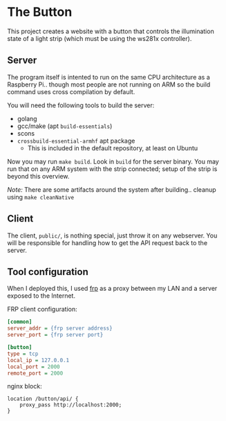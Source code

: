 # The Button

This project creates a website with a button that controls the illumination state of a light strip (which must be using the ws281x controller).

## Server

The program itself is intented to run on the same CPU architecture as a Raspberry Pi.. though most people are not running on ARM so the build command uses cross compilation by default.

You will need the following tools to build the server:

- golang
- gcc/make (apt `build-essentials`)
- scons
- `crossbuild-essential-armhf` apt package
  - This is included in the default repository, at least on Ubuntu

Now you may run `make build`. Look in `build` for the server binary. You may run that on any ARM system with the strip connected; setup of the strip is beyond this overview.

_Note:_ There are some artifacts around the system after building.. cleanup using `make cleanNative`

## Client

The client, `public/`, is nothing special, just throw it on any webserver. You will be responsible for handling how to get the API request back to the server.

## Tool configuration

When I deployed this, I used [frp](https://github.com/fatedier/frp) as a proxy between my LAN and a server exposed to the Internet.

FRP client configuration:

```ini
[common]
server_addr = {frp server address}
server_port = {frp server port}

[button]
type = tcp
local_ip = 127.0.0.1
local_port = 2000
remote_port = 2000
```

nginx block:

```
location /button/api/ {
    proxy_pass http://localhost:2000;
}
```
